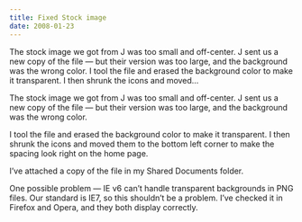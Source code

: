 ```yaml
---
title: Fixed Stock image
date: 2008-01-23
---
```


The stock image we got from J was too small and off-center. J sent us a new copy of the file — but their version was too large, and the background was the wrong color. I tool the file and erased the background color to make it transparent. I then shrunk the icons and moved…


<!-- end -->

The stock image we got from J was too small and off-center.  J  sent us a new copy of the file — but their version was too large, and the  background was the wrong color.
 
I tool the file and erased the background color to make it  transparent.  I then shrunk the icons and moved them to the bottom left corner  to make the spacing look right on the home page.
 
I’ve attached a copy of the file in my Shared Documents folder.  
 
One possible problem — IE v6 can’t handle transparent backgrounds in PNG  files.  Our standard is IE7, so this shouldn’t be a problem.  I’ve checked it in  Firefox and Opera, and they both display correctly.

